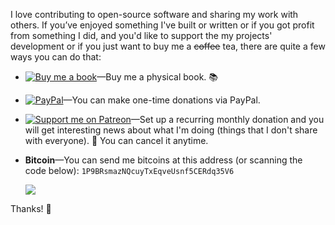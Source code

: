 I love contributing to open-source software and sharing my work with others. If you’ve enjoyed something I've built or written or if you got profit from something I did, and you'd like to support the my projects' development or if you just want to buy me a ~~coffee~~ tea, there are quite a few ways you can do that:


 - [![Buy me a book][badge_amazon]][amazon]—Buy me a physical book. :books:
 - [![PayPal][badge_paypal]][paypal-donations]—You can make one-time donations via PayPal.
 - [![Support me on Patreon][badge_patreon]][patreon]—Set up a recurring monthly donation and you will get interesting news about what I'm doing (things that I don't share with everyone). :rocket: You can cancel it anytime.
 - **Bitcoin**—You can send me bitcoins at this address (or scanning the code below): `1P9BRsmazNQcuyTxEqveUsnf5CERdq35V6`

    ![](https://i.imgur.com/z6OQI95.png)

Thanks! :sparkling_heart:


[badge_patreon]: http://ionicabizau.github.io/badges/patreon.svg
[badge_amazon]: http://ionicabizau.github.io/badges/amazon.svg
[badge_paypal]: http://ionicabizau.github.io/badges/paypal.svg
[badge_paypal_donate]: http://ionicabizau.github.io/badges/paypal_donate.svg
[patreon]: https://www.patreon.com/ionicabizau
[amazon]: http://amzn.eu/hRo9sIZ
[paypal-donations]: https://www.paypal.com/cgi-bin/webscr?cmd=_s-xclick&hosted_button_id=RVXDDLKKLQRJW
